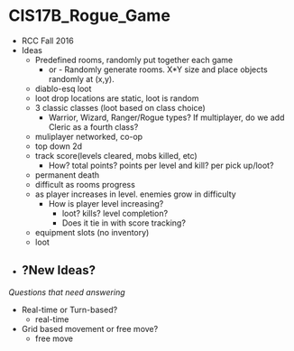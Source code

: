 # CIS17B_Rogue_Game
* RCC Fall 2016 
* Ideas
  - Predefined rooms, randomly put together each game
    - or - Randomly generate rooms. X*Y size and place objects randomly at (x,y).
  - diablo-esq loot
  - loot drop locations are static, loot is random
  - 3 classic classes (loot based on class choice)
    - Warrior, Wizard, Ranger/Rogue types? If multiplayer, do we add Cleric as a fourth class?
  - muliplayer networked, co-op
  - top down 2d
  - track score(levels cleared, mobs killed, etc)
    - How? total points? points per level and kill? per pick up/loot?
  - permanent death
  - difficult as rooms progress
  - as player increases in level. enemies grow in difficulty
    - How is player level increasing?
      - loot? kills? level completion?
      - Does it tie in with score tracking?
  - equipment slots (no inventory)
  - loot 
* ?New Ideas?
  - 
  
*Questions that need answering*
- Real-time or Turn-based?
  - real-time
- Grid based movement or free move?
  - free move
